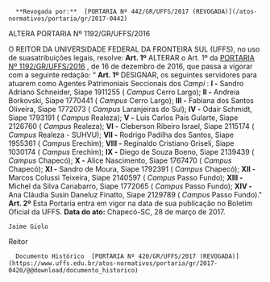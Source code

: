       **Revogada por:**  [PORTARIA Nº 442/GR/UFFS/2017 (REVOGADA)](/atos-normativos/portaria/gr/2017-0442) 

   ALTERA PORTARIA Nº 1192/GR/UFFS/2016  

 O REITOR DA UNIVERSIDADE FEDERAL DA FRONTEIRA SUL (UFFS), no uso de suasatribuições legais, resolve:   **Art. 1º** ALTERAR o Art. 1º da [PORTARIA Nº 1192/GR/UFFS/2016](https://www.uffs.edu.br/atos-normativos/portaria/gr/2016-1192)  , de 16 de dezembro de 2016, que passa a vigorar com a seguinte redação: “ **Art. 1º** DESIGNAR, os seguintes servidores para atuarem como Agentes Patrimoniais Seccionais dos *Campi* : **I -** Sandro Adriano Schneider, Siape 1911255 ( *Campus* Cerro Largo); **II -** Andreia Borkovski, Siape 1770441 ( *Campus* Cerro Largo); **III -** Fabiana dos Santos Oliveira, Siape 1772073 ( *Campus* Laranjeiras do Sul); **IV -** Odair Schmidt, Siape 1793191 ( *Campus* Realeza); **V -** Luis Carlos Pais Gularte, Siape 2126760 ( *Campus* Realeza); **VI -** Cleberson Ribeiro Israel, Siape 2115174 ( *Campus* Realeza - SUHVU); **VII -** Rodrigo Padilha dos Santos, Siape 1955361 ( *Campus* Erechim); **VIII -** Reginaldo Cristiano Griseli, Siape 1030174 ( *Campus* Erechim); **IX -** Diego de Souza Boeno, Siape 2139439 ( *Campus* Chapecó); **X -** Alice Nascimento, Siape 1767470 ( *Campus* Chapecó); **XI -** Sandro de Moura, Siape 1792391 ( *Campus* Chapecó); **XII -** Marcos Colussi Teixeira, Siape 2140597 ( *Campus* Passo Fundo); **XIII -** Michel da Silva Canabarro, Siape 1772065 ( *Campus* Passo Fundo); **XIV -** Ana Cláudia Susin Daneluz Finatto, Siape 2129789 ( *Campus* Passo Fundo)."   **Art. 2º** Esta Portaria entra em vigor na data de sua publicação no Boletim Oficial da UFFS.      **Data do ato:** Chapecó-SC, 28 de março de 2017.   
 

    Jaime Giolo   
 Reitor 

      Documento Histórico  [PORTARIA Nº 420/GR/UFFS/2017 (REVOGADA)](https://www.uffs.edu.br/atos-normativos/portaria/gr/2017-0420/@@download/documento_historico)     
      